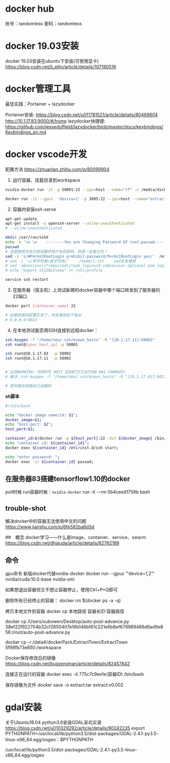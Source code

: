 # docker hub
账号：randomless
密码：randomless

# docker 19.03安装
docker 19.03安装在ubuntu下安装(可使用显卡)　https://blog.csdn.net/li_ellin/article/details/107180516

# docker管理工具

最佳实践：Portainer + lazydocker

Portainer安装: https://blog.csdn.net/u011781521/article/details/80469804   http://10.1.17.83:9000/#/home
lazydocker快捷键: https://github.com/jesseduffield/lazydocker/blob/master/docs/keybindings/Keybindings_en.md


# docker vscode开发
配置方法 https://zhuanlan.zhihu.com/p/80099904

1. 运行容器、挂载目录到workspace
```bash
nvidia-docker run -it -p 50001:22 --ipc=host --name="tf" -v /media/disk/zzt:/workspace tensorflow/tensorflow:1.14.0-gpu-py3  /bin/bash

docker run -it --gpus  'device=1' -p 3005:22 --ipc=host --name="extract_nightly" -v /media/dyp/S3/docker/extract:/workspace 16c127d192a2  /bin/bash
```
2. 容器内安装ssh-serve
```bash
apt-get update
apt-get install -y openssh-server --allow-unauthenticated
# --allow-unauthenticated

mkdir /var/run/sshd
echo -e '\n \n    --------You are Changing Password Of root:passwd-------   \n \n'  
passwd
# 这里使用你自己想设置的用户名和密码，但是一定要记住！
sed -i 's/#PermitRootLogin prohibit-password/PermitRootLogin yes/'  /etc/ssh/sshd_config
# sed -i 's/原字符串/新字符串/' 　　/home/1.txt 　　sed文本替换
# sed 's@session\s*required\s*pam_loginuid.so@session optional pam_loginuid.so@g' -i /etc/pam.d/sshd
# echo "export VISIBLE=now" >> /etc/profile

service ssh restart

```
3. 在服务器（宿主机）上测试新建的docker容器中哪个端口转发到了服务器的22端口
```bash
docker port [container_name] 22

# 如果前面的配置生效了，你会看到如下输出
# 0.0.0.0:8022
```

4. 在本地测试能否用SSH连接到远程docker：
```bash
ssh-keygen -f "/home/neo/.ssh/known_hosts" -R "[10.1.17.11]:50002" 
ssh root@[your_host_ip] -p 50001

ssh root@10.1.17.83  -p 50002
ssh root@10.1.17.11  -p 50002


# 出现WARNING: REMOTE HOST IDENTIFICATION HAS CHANGED!　
# 解决：ssh-keygen -f "/home/neo/.ssh/known_hosts" -R "[10.1.17.83]:8022" 

# 密码是你前面自己设置的
```

**sh脚本**
```sh
#!/bin/bash

echo "docker image name/id: $1";
docker_image=$1;
echo "host port: $2";
host_port=$2;

container_id=$(docker run -p ${host_port}:22 -dit ${docker_image} /bin/bash);
echo "container id: ${container_id}";
docker exec ${container_id} /etc/init.d/ssh start;

echo "enter password: ";
docker exec -it ${container_id} passwd;

```


## 在服务器83搭建tensorflow1.10的docker


pull时候
run容器时候：`nvidia-docker` run -it --rm 0b4ceed1758b bash

## trouble-shot
解决docker中的容器无法使用中文的问题  https://www.jianshu.com/p/6fe582ba6d3d

##　概念
docker学习——什么是image、container、service、swarm　https://blog.csdn.net/dhaiuda/article/details/82782189

## 命令

gpu命令 新版docker代替nvidia-docker
docker run --gpus '"device=1,2"' nvidia/cuda:10.0-base nvidia-smi


如果想退出容器但又不想让容器停止，使用Ctrl+P+Q即可

删除所有已经停止的容器：
docker rm $(docker ps -a -q)


拷贝本地文件到容器
docker cp 本地路径 容器长ID:容器路径

docker cp /Users/xubowen/Desktop/auto-post-advance.py 38ef22f922704b32cf2650407e16b146bf61c221e6b8ef679989486d6ad9e856:/root/auto-post-advance.py

docker cp -r /data4/dockerPack/ExtractTown/ExtractTown 5f98fb73e850:/workspace

Docker保存修改后的镜像 https://blog.csdn.net/bugzeroman/article/details/82457842

连接正在运行的容器
docker exec -it 775c7c9ee1e(容器ID) /bin/bash

保存镜像为文件
docker save -o extract.tar extract:v0.002

# gdal安装
关于Ubuntu18.04 python3.6安装GDAL采坑实录 https://blog.csdn.net/u010329292/article/details/90242235
export PYTHONPATH=/usr/local/lib/python3.5/dist-packages/GDAL-2.4.1-py3.5-linux-x86_64.egg/osgeo：$PYTHONPATH

/usr/local/lib/python3.5/dist-packages/GDAL-2.4.1-py3.5-linux-x86_64.egg/osgeo